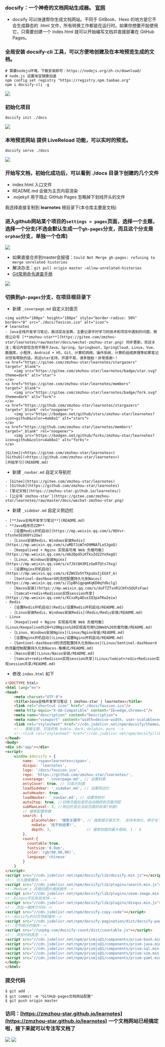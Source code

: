 ### docsify：一个神奇的文档网站生成器。 [官网](https://docsify.js.org/#/zh-cn/)
- docsify 可以快速帮你生成文档网站。不同于 GitBook、Hexo 的地方是它不会生成静态的 .html 文件，所有转换工作都是在运行时。如果你想要开始使用它，只需要创建一个 index.html 就可以开始编写文档并直接部署在 GitHub Pages。
### 全局安装 docsify-cli 工具，可以方便地创建及在本地预览生成的文档。
```shell
# 需要nodejs环境，下载安装即可：https://nodejs.org/zh-cn/download/
# node.js 设置淘宝镜像加速
npm config set registry "https://registry.npm.taobao.org" 
npm i docsify-cli -g
```
![](imgs/docsify-npm.png)

### 初始化项目
```shell
docsify init ./docs
```
![](imgs/docsify-init.png)
### 本地预览网站 提供 LiveReload 功能，可以实时的预览。
```shell
docsify serve ./docs
```
![](imgs/docsify-serve.png)

### 开始写文档，初始化成功后，可以看到 ./docs 目录下创建的几个文件
- index.html 入口文件
- README.md 会做为主页内容渲染
- .nojekyll 用于阻止 GitHub Pages 忽略掉下划线开头的文件

我选择直接复制到 **learnotes** 根目录下(本仓库主要是文档)
### 进入github网站某个项目的`settings > pages`页面，选择一个主题，选择一个分支(不选会默认生成一个`gh-pages`分支，而且这个分支是`orphan`分支，单独一个仓库)

![](imgs/branch.png)

- 如果直接合并到master会报错：`Could Not Merge gh-pages: refusing to merge unrelated histories`
- 解决办法：`git pull origin master –allow-unrelated-histories`
- [Git常用命令速查手册](/Git/git-command/README.md)

![](imgs/pages.png)

### 切换到`gh-pages`分支，在项目根目录下
- 新建 `_coverpage.md` 自定义封面页

```
<img width="180px" height="180px" style="border-radius: 50%" border="0" src="./docs/favicon.ico" alt="icon">
# learnotes
- Java全栈开发学习笔记，面试突击宝典，主要记录平时学习的技术和项目中遇到的问题，微信公众号 [**zmzhou-star**](https://gitee.com/zmzhou-star/learnotes/raw/master/docs/wechat-zmzhou-star.png) 同步更新，欢迎关注；笔记内容包含但不限于Java，Spring，Springboot，SpringCloud，Linux，Vue，数据库，小程序，Android + H5，Git，计算机网络，操作系统，计算机组成原理等如果笔记对您有帮助的话，欢迎star支持，开源不易，请多鼓励！非常感谢~！
<a href="https://gitee.com/zmzhou-star/learnotes/stargazers" target="_blank">
    <img src="https://gitee.com/zmzhou-star/learnotes/badge/star.svg?theme=dark" alt="star">
</a>
<a href="https://gitee.com/zmzhou-star/learnotes/members" target="_blank">
    <img src="https://gitee.com/zmzhou-star/learnotes/badge/fork.svg?theme=dark" alt="fork">
</a>
<a href="https://github.com/zmzhou-star/learnotes/stargazers" target="_blank" rel="noopener">
    <img src="https://badgen.net/github/stars/zmzhou-star/learnotes?icon=github&color=4ab8a1" alt="stars">
</a>
<a href="https://github.com/zmzhou-star/learnotes/members" target="_blank" rel="noopener">
    <img src="https://badgen.net/github/forks/zmzhou-star/learnotes?icon=github&color=4ab8a1" alt="forks">
</a>

[Gitee](<https://gitee.com/zmzhou-star/learnotes>)
[Github](<https://github.com/zmzhou-star/learnotes>)
[开始学习](README.md)
```

- 新建 `_navbar.md` 自定义导航栏

```
- [Gitee](https://gitee.com/zmzhou-star/learnotes)
- [Github](https://github.com/zmzhou-star/learnotes)
- [笔记文档](https://zmzhou-star.github.io/learnotes/)
- [公众号`zmzhou-star`](https://gitee.com/zmzhou-star/learnotes/raw/master/docs/wechat-zmzhou-star.png)
```

- 新建 `_sidebar.md` 自定义侧边栏

```
- [**Java全栈开发学习笔记**](README.md)
- **Java程序员ZZM**
  - [设置Redis开机启动](https://mp.weixin.qq.com/s/9DVvr-tfsnhe5EU60Ys2Uw)
  - [Linux安装Redis，Windows安装Redis](https://mp.weixin.qq.com/s/wMD7JsW7nO9MNAfLoS3goQ)
  - [Keepalived + Nginx 实现高可用 Web 负载均衡](https://mp.weixin.qq.com/s/mb2Dpd5iKTkvZd22YoXegQ)
  - [Linux，Windows安装Nginx](https://mp.weixin.qq.com/s/x7JktQH3RIzGeRTQts7Xxg)
  - [设置Nginx开机启动](https://mp.weixin.qq.com/s/EZWVZo5tTXpuUxIjEGXf_A)
  - [Sentinel-dashboard的流控配置持久化到Nacos](https://mp.weixin.qq.com/s/J1pBh1gpqmKqKD0qYdkclg)
  - [Nacos安装](https://mp.weixin.qq.com/s/duFTZTsnR1CHfn5OUFzFuw)
  - [tomcat+redis+Redisson实现session共享](https://mp.weixin.qq.com/s/KCxxRyAEusIQ3paTKw2eiw)
- Redis
  - [设置Redis开机启动](Redis/设置Redis开机启动/README.md)
  - [Linux安装Redis，Windows安装Redis](Redis/Redis安装/README.md)
- Linux
  - [Keepalived + Nginx 实现高可用 Web 负载均衡](Linux/Keepalived%20+%20Nginx%20实现高可用%20Web%20负载均衡/README.md)
  - [Linux，Windows安装Nginx](Linux/Nginx安装/README.md)
  - [设置Nginx开机启动](Linux/设置Nginx开机启动/README.md)
  - [Sentinel-dashboard的流控配置持久化到Nacos](Linux/Sentinel-dashboard的流量控制配置持久化到Nacos-推模式/README.md)
  - [Nacos安装](Linux/Nacos安装/README.md)
  - [tomcat+redis+Redisson实现session共享](Linux/tomcat+redis+Redisson实现session共享/README.md)
```

- 修改 `index.html` 如下

```html
<!DOCTYPE html>
<html lang="en">
<head>
    <meta charset="UTF-8">
    <title>Java全栈开发学习笔记 | zmzhou-star | learnotes</title>
    <link rel="shortcut icon" href="./docs/favicon.ico"/>
    <meta http-equiv="X-UA-Compatible" content="IE=edge,chrome=1"/>
    <meta name="description" content="Description">
    <meta name="viewport" content="width=device-width, user-scalable=no, initial-scale=1.0, maximum-scale=1.0, minimum-scale=1.0">
    <link rel="stylesheet" href="//cdn.jsdelivr.net/npm/docsify/themes/vue.css">
    <!-- 黑暗主题，可选的有 buble，dark，dolphin，pure -->
    <!--<link rel="stylesheet" href="//cdn.jsdelivr.net/npm/docsify/lib/themes/dark.css">-->
</head>
<body>
<div id="app"></div>
<script>
    window.$docsify = {
        name: '<span>learnotes</span>',
        disqus: 'learnotes',
        logo: '/docs/favicon.ico',
        repo: 'https://github.com/zmzhou-star/learnotes/',
        coverpage: '_coverpage.md', // 设置封面
        onlyCover: true, // 只显示封面
        loadSidebar: '_sidebar.md', // 设置侧边栏
        autoHeader: true,
        loadNavbar: '_navbar.md', // 设置导航栏
        auto2top: true, //切换页面后是否自动跳转到页面顶部
        subMaxLevel: 3, //侧边栏显示当前页面的目录(标题)
        // 搜索配置参数
        search: {
            placeholder: '搜索关键字', // 搜索提示框文字， 支持本地化，例子在下面
            noData: '找不到结果!',
            depth: 3,                // 搜索标题的最大程级, 1 - 6
        },
        count:{
          countable:true,
          fontsize:'0.9em',
          color:'rgb(90,90,90)',
          language:'chinese'
        }
    }
</script>
<script src="//cdn.jsdelivr.net/npm/docsify/lib/docsify.min.js"></script>
<!-- 引入搜索模块 -->
<script src="//cdn.jsdelivr.net/npm/docsify/lib/plugins/search.min.js"></script>
<!--Medium's 风格的图片缩放插件-->
<script src="//cdn.jsdelivr.net/npm/docsify/lib/plugins/zoom-image.min.js"></script>
<!--Disqus评论系统支持-->
<script src="//cdn.jsdelivr.net/npm/docsify/lib/plugins/disqus.min.js"></script>
<!-- 添加一键拷贝代码-->
<script src="//cdn.jsdelivr.net/npm/docsify-copy-code"></script>
<!--docsify的分页导航插件-->
<script src="//cdn.jsdelivr.net/npm/docsify-pagination/dist/docsify-pagination.min.js"></script>
<!--文字统计的插件-->
<script src="//unpkg.com/docsify-count/dist/countable.js"></script>
<!-- 添加代码高亮 -->
<script src="//cdn.jsdelivr.net/npm/prismjs@1/components/prism-bash.min.js"></script>
<script src="//cdn.jsdelivr.net/npm/prismjs@1/components/prism-java.min.js"></script>
<script src="//cdn.jsdelivr.net/npm/prismjs@1/components/prism-sql.min.js"></script>
<script src="//cdn.jsdelivr.net/npm/prismjs@1/components/prism-vim.min.js"></script>
<script src="//cdn.jsdelivr.net/npm/prismjs@1/components/prism-yaml.min.js"></script>
</body>
</html>
```

### 提交代码
```shell
$ git add .
$ git commit -m "GitHub-pages文档网站配置"
$ git push origin master
```
### 访问：[https://zmzhou-star.github.io/learnotes](https://zmzhou-star.github.io/learnotes) 一个文档网站已经搞定啦，接下来就可以专注写文档了

![](imgs/learnotes-home.png)
![](imgs/learnotes.png)
